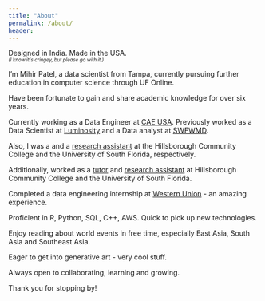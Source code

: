 ```yaml
---
title: "About"
permalink: /about/
header:
---
```

Designed in India. Made in the USA.\
<sup><sup>*(I know it's cringey, but please go with it.)*</sup></sup>

I’m Mihir Patel, a data scientist from Tampa, currently pursuing further education in computer science through UF Online.

Have been fortunate to gain and share academic knowledge for over six years.

Currently working as a Data Engineer at [CAE USA](https://www.cae.com/cae-usa/). Previously worked as a Data Scientist at [Luminosity](http://luminosity-solutions.com/) and a Data analyst at [SWFWMD](https://www.swfwmd.state.fl.us/).

Also, I was a  and a [research assistant](https://lonihagen.wordpress.com/) at the Hillsborough Community College and the University of South Florida, respectively.


Additionally, worked as a [tutor](https://www.hccfl.edu/support-services/academic-success-centers) and [research assistant](https://www.usf.edu/arts-sciences/departments/information/) at Hillsborough Community College and the University of South Florida.

Completed a data engineering internship at [Western Union](https://www.westernunion.com/us/en/home.html) - an amazing experience.

Proficient in R, Python, SQL, C++, AWS. Quick to pick up new technologies.

Enjoy reading about world events in free time, especially East Asia, South Asia and Southeast Asia.

Eager to get into generative art - very cool stuff.

Always open to collaborating, learning and growing.

Thank you for stopping by!
